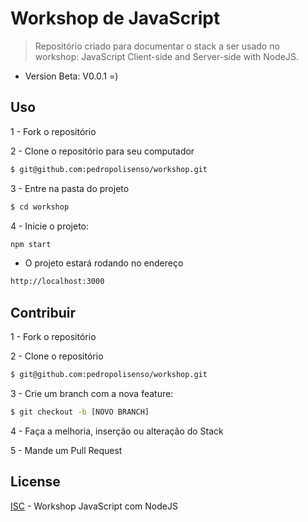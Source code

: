 # Workshop de JavaScript

> Repositório criado para documentar o stack a ser usado no workshop: JavaScript Client-side and Server-side with NodeJS.

- Version Beta: V0.0.1 =)

## Uso

1 - Fork o repositório

2 - Clone o repositório para seu computador
```sh
$ git@github.com:pedropolisenso/workshop.git 
```

3 - Entre na pasta do projeto
```sh
$ cd workshop
```

4 - Inicie o projeto:
```sh
npm start
```

* O projeto estará rodando no endereço
```sh
http://localhost:3000
```

## Contribuir

1 - Fork o repositório

2 - Clone o repositório
```sh
$ git@github.com:pedropolisenso/workshop.git
```

3 - Crie um branch com a nova feature:
```sh
$ git checkout -b [NOVO BRANCH]
```

4 - Faça a melhoria, inserção ou alteração do Stack

5 - Mande um Pull Request

## License

[ISC](http://www.openbsd.org/policy.html) - Workshop JavaScript com NodeJS